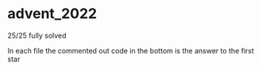 # advent_2022


25/25 fully solved

In each file the commented out code in the bottom is the answer to the first star
